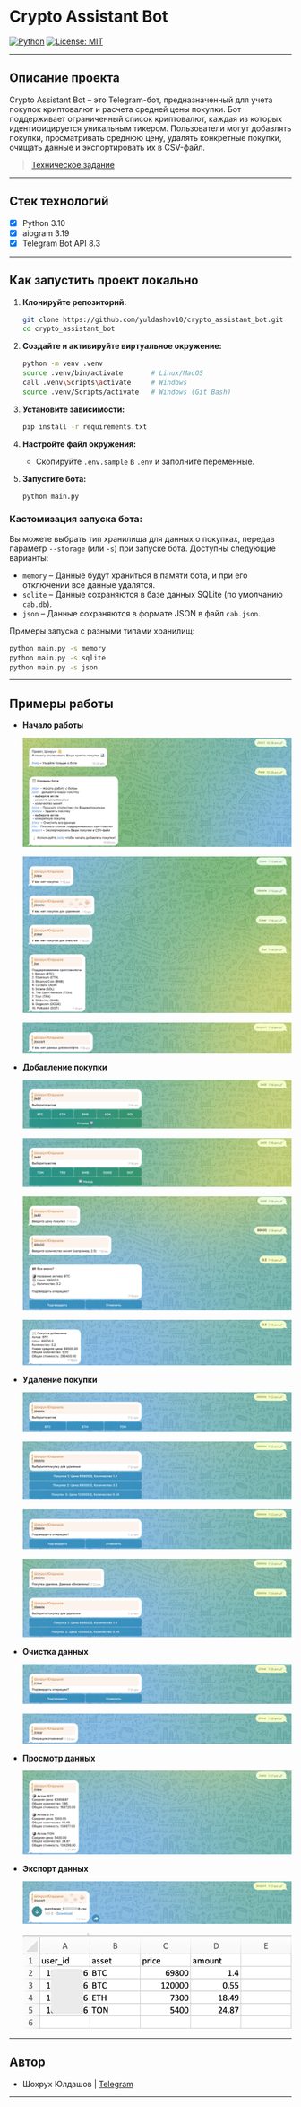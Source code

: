 # Crypto Assistant Bot

[![Python](https://img.shields.io/badge/python-3.10-blue.svg)](https://www.python.org/downloads/release/python-31016/)
[![License: MIT](https://img.shields.io/badge/License-MIT-yellow.svg)](https://opensource.org/licenses/MIT)

---

## Описание проекта

Crypto Assistant Bot – это Telegram-бот, предназначенный для учета покупок криптовалют и расчета средней цены покупки.
Бот поддерживает ограниченный список криптовалют, каждая из которых идентифицируется уникальным тикером.
Пользователи могут добавлять покупки, просматривать среднюю цену, удалять конкретные покупки, очищать
данные и экспортировать их в CSV-файл.

> [Техническое задание](./TASKS.md)

---

## Стек технологий

- [x] Python 3.10
- [x] aiogram 3.19
- [x] Telegram Bot API 8.3

---

## Как запустить проект локально

1. **Клонируйте репозиторий:**

   ```bash
   git clone https://github.com/yuldashov10/crypto_assistant_bot.git
   cd crypto_assistant_bot
   ```

2. **Создайте и активируйте виртуальное окружение:**

   ```bash
   python -m venv .venv
   source .venv/bin/activate       # Linux/MacOS
   call .venv\Scripts\activate     # Windows
   source .venv/Scripts/activate   # Windows (Git Bash) 
   ```

3. **Установите зависимости:**

   ```bash
   pip install -r requirements.txt
   ```

4. **Настройте файл окружения:**

    - Скопируйте `.env.sample` в `.env` и заполните переменные.

5. **Запустите бота:**
   ```bash
   python main.py
   ```

### Кастомизация запуска бота:

Вы можете выбрать тип хранилища для данных о покупках, передав параметр `--storage` (или `-s`) при запуске бота.
Доступны следующие варианты:

- `memory` – Данные будут храниться в памяти бота, и при его отключении все данные удалятся.
- `sqlite` – Данные сохраняются в базе данных SQLite (по умолчанию `cab.db`).
- `json` – Данные сохраняются в формате JSON в файл `cab.json`.

Примеры запуска с разными типами хранилищ:

  ```bash
  python main.py -s memory
  python main.py -s sqlite
  python main.py -s json
  ```

---

## Примеры работы

* **Начало работы**

  ![1](demo/screens/1.png)

  ![2](demo/screens/2.png)

  ![2_1](demo/screens/2_1.png)

* **Добавление покупки**

  ![3](demo/screens/3.png)

  ![3_1](demo/screens/3_1.png)

  ![3_2](demo/screens/3_2.png)

  ![3_3](demo/screens/3_3.png)

* **Удаление** **покупки**

  ![4](demo/screens/4.png)

  ![4_1](demo/screens/4_1.png)

  ![4_2](demo/screens/4_2.png)

  ![4_3](demo/screens/4_3.png)

* **Очистка данных**

  ![5](demo/screens/5.png)

  ![5_1](demo/screens/5_1.png)

* **Просмотр данных**

  ![6](demo/screens/6.png)
* **Экспорт данных**

  ![7](demo/screens/7.png)

  ![7_1](demo/screens/7_1.png)

---

## Автор

- Шохрух Юлдашов | [Telegram](https://t.me/shyuldashov/)

---
